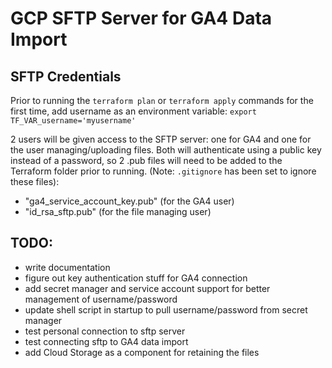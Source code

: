 # GCP SFTP Server for GA4 Data Import
## SFTP Credentials
Prior to running the `terraform plan` or `terraform apply` commands for the first time, add username as an environment variable:
`export TF_VAR_username='myusername'`

2 users will be given access to the SFTP server: one for GA4 and one for the user managing/uploading files. Both will authenticate using a public key instead of a password, so 2 .pub files will need to be added to the Terraform folder prior to running. (Note: `.gitignore` has been set to ignore these files):
- "ga4_service_account_key.pub" (for the GA4 user)
- "id_rsa_sftp.pub" (for the file managing user)

## TODO:
- write documentation
- figure out key authentication stuff for GA4 connection
- add secret manager and service account support for better management of username/password
- update shell script in startup to pull username/password from secret manager
- test personal connection to sftp server
- test connecting sftp to GA4 data import
- add Cloud Storage as a component for retaining the files